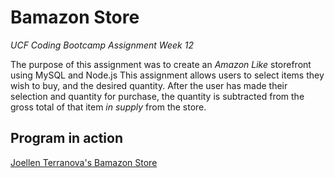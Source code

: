 # Bamazon Store
*UCF Coding Bootcamp Assignment Week 12*

The purpose of this assignment was to create an *Amazon Like* storefront using MySQL and Node.js
This assignment allows users to select items they wish to buy, and the desired quantity.  After the user has made their selection and quantity for purchase, the quantity is subtracted from the gross total of that item *in supply* from the store.


## Program in action
[Joellen Terranova's Bamazon Store](http://github.com/lamepixie/bamazon/videos/Bamazon_UCF_JLT.flv)
